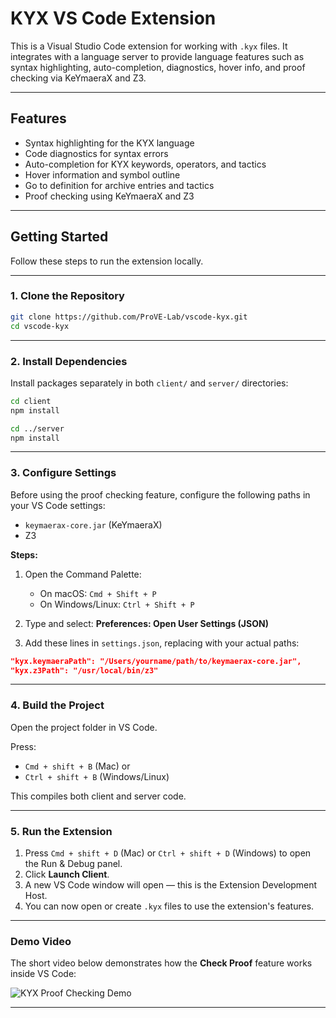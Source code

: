 
# KYX VS Code Extension

This is a Visual Studio Code extension for working with `.kyx` files. It integrates with a language server to provide language features such as syntax highlighting, auto-completion, diagnostics, hover info, and proof checking via KeYmaeraX and Z3.

---

## Features

- Syntax highlighting for the KYX language  
- Code diagnostics for syntax errors  
- Auto-completion for KYX keywords, operators, and tactics  
- Hover information and symbol outline  
- Go to definition for archive entries and tactics  
- Proof checking using KeYmaeraX and Z3

---

## Getting Started

Follow these steps to run the extension locally.

---

### 1. Clone the Repository

```bash
git clone https://github.com/ProVE-Lab/vscode-kyx.git
cd vscode-kyx
````
---

### 2. Install Dependencies

Install packages separately in both `client/` and `server/` directories:

```bash
cd client
npm install

cd ../server
npm install
```
---

### 3. Configure Settings

Before using the proof checking feature, configure the following paths in your VS Code settings:

* `keymaerax-core.jar` (KeYmaeraX)
* Z3 

**Steps:**

1. Open the Command Palette:

   * On macOS: `Cmd + Shift + P`
   * On Windows/Linux: `Ctrl + Shift + P`

2. Type and select:
   **Preferences: Open User Settings (JSON)**

3. Add these lines in `settings.json`, replacing with your actual paths:

```json
"kyx.keymaeraPath": "/Users/yourname/path/to/keymaerax-core.jar",
"kyx.z3Path": "/usr/local/bin/z3"
```

---

### 4. Build the Project

Open the project folder in VS Code.

Press:
* `Cmd + shift + B` (Mac) or
* `Ctrl + shift + B` (Windows/Linux)

This compiles both client and server code.

---

### 5. Run the Extension

1. Press `Cmd + shift + D` (Mac) or `Ctrl + shift + D` (Windows) to open the Run & Debug panel.
2. Click **Launch Client**.
3. A new VS Code window will open — this is the Extension Development Host.
4. You can now open or create `.kyx` files to use the extension's features.

---

### Demo Video

The short video below demonstrates how the **Check Proof** feature works inside VS Code:

![KYX Proof Checking Demo](client/demo-kyx.gif)

---

